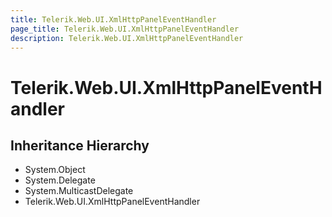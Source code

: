 ```yaml
---
title: Telerik.Web.UI.XmlHttpPanelEventHandler
page_title: Telerik.Web.UI.XmlHttpPanelEventHandler
description: Telerik.Web.UI.XmlHttpPanelEventHandler
---
```


# Telerik.Web.UI.XmlHttpPanelEventHandler

## Inheritance Hierarchy

* System.Object
* System.Delegate
* System.MulticastDelegate
* Telerik.Web.UI.XmlHttpPanelEventHandler

